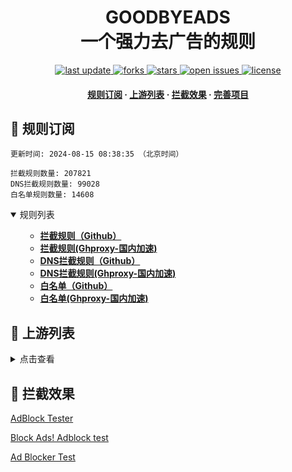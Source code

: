 <div align="center">
<h1 align="center">GOODBYEADS<br>一个强力去广告的规则</h1>
<p>
  <a href="https://github.com/hndclpp/GOODBYEADS">
    <img src="https://img.shields.io/github/last-commit/hndclpp/GOODBYEADS?style=flat-square" alt="last update" />
  </a>
  <a href="https://github.com/hndclpp/GOODBYEADS">
    <img src="https://img.shields.io/github/forks/hndclpp/GOODBYEADS?style=flat-square" alt="forks" />
  </a>
  <a href="https://github.com/hndclpp/GOODBYEADS">
    <img src="https://img.shields.io/github/stars/hndclpp/GOODBYEADS?style=flat-square" alt="stars" />
  </a>
  <a href="https://github.com/hndclpp/GOODBYEADS/issues/">
    <img src="https://img.shields.io/github/issues/hndclpp/GOODBYEADS?style=flat-square" alt="open issues" />
  </a>
  <a href="https://github.com/hndclpp/GOODBYEADS">
    <img src="https://img.shields.io/github/license/hndclpp/GOODBYEADS?style=flat-square" alt="license" />
  </a>
</p>

<h4>
    <a href="#a">规则订阅</a>
  <span> · </span>
    <a href="#b">上游列表</a>
  <span> · </span>
    <a href="#c">拦截效果</a>
  <span> · </span>
    <a href="#d">完善项目</a>
  </h4>

</div>

<h2 id="a">🎯 规则订阅</h2>

```
更新时间: 2024-08-15 08:38:35 （北京时间） 

拦截规则数量: 207821 
DNS拦截规则数量: 99028 
白名单规则数量: 14608 
``` 
<details open>
<summary>规则列表</summary>
<ul>

- **[拦截规则（Github）](https://raw.githubusercontent.com/hndclpp/GOODBYEADS/master/rules.txt)**
- **[拦截规则(Ghproxy-国内加速)](https://mirror.ghproxy.com/raw.githubusercontent.com/hndclpp/GOODBYEADS/master/rules.txt)**
- **[DNS拦截规则（Github）](https://raw.githubusercontent.com/hndclpp/GOODBYEADS/master/dns.txt)**
- **[DNS拦截规则(Ghproxy-国内加速)](https://mirror.ghproxy.com/raw.githubusercontent.com/hndclpp/GOODBYEADS/master/dns.txt)**
- **[白名单（Github）](https://raw.githubusercontent.com/hndclpp/GOODBYEADS/master/allow.txt)**
- **[白名单(Ghproxy-国内加速)](https://mirror.ghproxy.com/raw.githubusercontent.com/hndclpp/GOODBYEADS/master/allow.txt)**

</ul>
</details>

<h2 id="b">📔 上游列表</h2>
<details>
<summary>点击查看</summary>
<ul>

- [AdGuard规则](https://github.com/AdguardTeam/AdguardFilters)
- [Tv规则](https://perflyst.github.io/PiHoleBlocklist/SmartTV-AGH.txt)
- [EasyPrivacy规则](https://easylist.to/)
- [乘风视频过滤规则](https://raw.githubusercontent.com/xinggsf/Adblock-Plus-Rule/master/mv.txt)
- [去APP下载提示规则](https://raw.githubusercontent.com/Noyllopa/NoAppDownload/master/NoAppDownload.txt)
- [d3ward规则](https://raw.githubusercontent.com/d3ward/toolz/master/src/d3host.adblock)
- [oisd规则](https://small.oisd.nl/)
- [秋风规则](https://raw.githubusercontent.com/TG-Twilight/AWAvenue-Ads-Rule/main/AWAvenue-Ads-Rule.txt)
- [CJX's Annoyance List](https://raw.githubusercontent.com/cjx82630/cjxlist/master/cjx-annoyance.txt)
- [补充规则](https://github.com/hndclpp/GOODBYEADS)
</ul>
</details>

<h2 id="c">🚫 拦截效果</h2>

[AdBlock Tester](https://adblock-tester.com)

[Block Ads! Adblock test](https://blockads.fivefilters.org/)

[Ad Blocker Test](https://d3ward.github.io/toolz/adblock.html)


